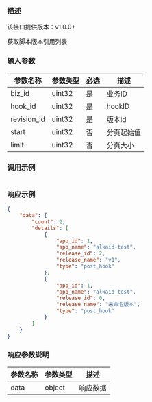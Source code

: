 ### 描述

该接口提供版本：v1.0.0+

获取脚本版本引用列表

### 输入参数

| 参数名称    | 参数类型 | 必选 | 描述       |
| ----------- | -------- | ---- | ---------- |
| biz_id      | uint32   | 是   | 业务ID     |
| hook_id     | uint32   | 是   | hookID     |
| revision_id | uint32   | 是   | 版本id     |
| start       | uint32   | 否   | 分页起始值 |
| limit       | uint32   | 否   | 分页大小   |

### 调用示例

```json

```

### 响应示例

```json
{
    "data": {
        "count": 2,
        "details": [
            {
                "app_id": 1,
                "app_name": "alkaid-test",
                "release_id": 2,
                "release_name": "v1",
                "type": "post_hook"
            },
            {
                "app_id": 1,
                "app_name": "alkaid-test",
                "release_id": 0,
                "release_name": "未命名版本",
                "type": "post_hook"
            }
        ]
    }
}
```

### 响应参数说明

| 参数名称 | 参数类型 | 描述     |
| -------- | -------- | -------- |
| data     | object   | 响应数据 |

